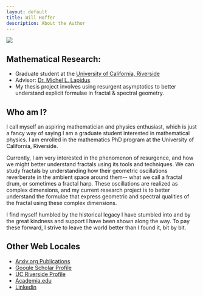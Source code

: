 ```yaml
---
layout: default
title: Will Hoffer
description: About the Author
---
```


<img src="https://willhoffer.com/uploads/media/images/Will_Hoffer_Ocean_Pic_(Square).jpg" class="portrait">

## Mathematical Research:
- Graduate student at the [University of California, Riverside](https://mathdept.ucr.edu/)
- Advisor: [Dr. Michel L. Lapidus](http://math.ucr.edu/~lapidus/)
- My thesis project involves using resurgent asymptotics to better understand explicit formulae in fractal & spectral geometry.


## Who am I?
I call myself an aspiring mathematician and physics enthusiast, which is just a fancy way of saying I am a graduate student interested in mathematical physics. I am enrolled in the mathematics PhD program at the University of California, Riverside.

Currently, I am very interested in the phenomenon of resurgence, and how we might better understand fractals using its tools and techniques. We can study fractals by understanding how their geometric oscillations reverberate in the ambient space around them-- what we call a fractal drum, or sometimes a fractal harp. These oscillations are realized as complex dimensions, and my current research project is to better understand the formulae that express geometric and spectral qualities of the fractal using these complex dimensions.

 I find myself humbled by the historical legacy I have stumbled into and by the great kindness and support I have been shown along the way. To pay these forward, I strive to leave the world better than I found it, bit by bit.

## Other Web Locales
  - [Arxiv.org Publications](https://arxiv.org/search/math?searchtype=author&query=Hoffer%2C+W)
  - [Google Scholar Profile](https://scholar.google.com/citations?user=kaJEJSoAAAAJ&hl=en&authuser=1)
  - [UC Riverside Profile](https://mathdept.ucr.edu/people/william-hoffer)
  - [Academia.edu](https://ucriverside.academia.edu/WillHoffer)
  - [Linkedin](https://www.linkedin.com/in/will-hoffer-80844a204/)